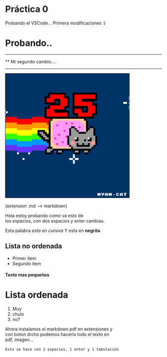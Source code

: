  # Práctica 0

Probando el VSCode...
Primera modificaciones :)

# Probando..

***********************
**  Mi segundo cambio....
*************************

![](Ejercicio2-img1.gif)

(extension .md --> markdown)


Hola estoy probando
como va esto de   
los espacios, con dos espacios y enter cambias.

Esta palabra *esta en cursiva*
Y esta en **negrita**

## Lista no ordenada

* Primer item
* Segundo item

#### Texto mas pequeños

# Lista ordenada

1. Muy
2. chulo
3. no?

Ahora instalamos el markdown pdf en extensiones y  
con boton drcho podemos hacerlo todo el texto en   
pdf, imagen... 

  
    Esto se hace con 2 espacios, 1 enter y 1 tabulación
